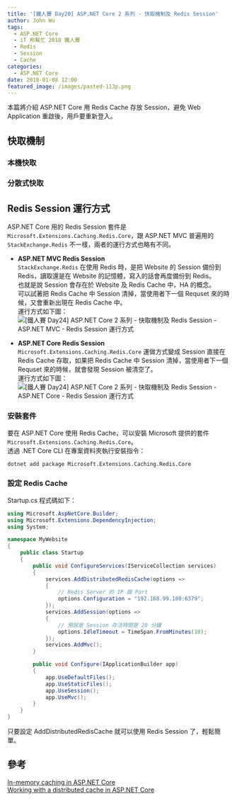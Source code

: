```yaml
---
title: '[鐵人賽 Day20] ASP.NET Core 2 系列 - 快取機制及 Redis Session'
author: John Wu
tags:
  - ASP.NET Core
  - iT 邦幫忙 2018 鐵人賽
  - Redis
  - Session
  - Cache
categories:
  - ASP.NET Core
date: 2018-01-08 12:00
featured_image: /images/pasted-113p.png
---
```


本篇將介紹 ASP.NET Core 用 Redis Cache 存放 Session，避免 Web Application 重啟後，用戶要重新登入。  

<!-- more -->

## 快取機制

### 本機快取

### 分散式快取

## Redis Session 運行方式

ASP.NET Core 用的 Redis Session 套件是 `Microsoft.Extensions.Caching.Redis.Core`，跟 ASP.NET MVC 普遍用的 `StackExchange.Redis` 不一樣，兩者的運行方式也略有不同。  

* **ASP.NET MVC Redis Session**  
 `StackExchange.Redis` 在使用 Redis 時，是把 Website 的 Session 備份到 Redis，讀取還是在 Website 的記憶體，寫入的話會再度備份到 Redis。  
 也就是說 Session 會存在於 Website 及 Redis Cache 中，HA 的概念。  
 可以試著把 Redis Cache 中 Session 清掉，當使用者下一個 Requset 來的時候，又會重新出現在  Redis Cache 中。  
 運行方式如下圖：  
 ![[鐵人賽 Day24] ASP.NET Core 2 系列 - 快取機制及 Redis Session - ASP.NET MVC - Redis Session 運行方式](/images/pasted-112.gif)

* **ASP.NET Core Redis Session**  
 `Microsoft.Extensions.Caching.Redis.Core` 運做方式變成 Session 直接在 Redis Cache 存取，如果把 Redis Cache 中 Session 清掉，當使用者下一個 Requset 來的時候，就會發現 Session 被清空了。  
 運行方式如下圖：  
 ![[鐵人賽 Day24] ASP.NET Core 2 系列 - 快取機制及 Redis Session - ASP.NET Core - Redis Session 運行方式](/images/pasted-113.gif)

### 安裝套件

要在 ASP.NET Core 使用 Redis Cache，可以安裝 Microsoft 提供的套件 `Microsoft.Extensions.Caching.Redis.Core`。  
透過 .NET Core CLI 在專案資料夾執行安裝指令：  
```sh
dotnet add package Microsoft.Extensions.Caching.Redis.Core
```

### 設定 Redis Cache

Startup.cs 程式碼如下：
```cs
using Microsoft.AspNetCore.Builder;
using Microsoft.Extensions.DependencyInjection;
using System;

namespace MyWebsite
{
    public class Startup
    {
        public void ConfigureServices(IServiceCollection services)
        {
            services.AddDistributedRedisCache(options =>
            {
                // Redis Server 的 IP 跟 Port
                options.Configuration = "192.168.99.100:6379";
            });
            services.AddSession(options =>
            {
                // 預設是 Session 存活時間是 20 分鐘
                options.IdleTimeout = TimeSpan.FromMinutes(10);
            });
            services.AddMvc();
        }

        public void Configure(IApplicationBuilder app)
        {
            app.UseDefaultFiles();
            app.UseStaticFiles();
            app.UseSession();
            app.UseMvc();
        }
    }
}
```

只要設定 AddDistributedRedisCache 就可以使用 Redis Session 了，輕鬆簡單。 


## 參考

[In-memory caching in ASP.NET Core](https://docs.microsoft.com/en-us/aspnet/core/performance/caching/memory)  
[Working with a distributed cache in ASP.NET Core](https://docs.microsoft.com/en-us/aspnet/core/performance/caching/distributed)  